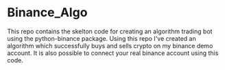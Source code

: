 # Binance_Algo

This repo contains the skelton code for creating an algorithm trading bot using the python-binance package. Using this repo I've created an algorithm which successfully buys and sells crypto on my binance demo account. It is also possible to connect your real binance account using this code. 
